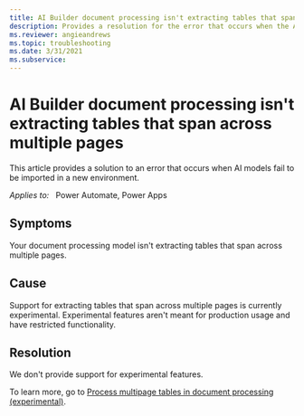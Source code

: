```yaml
---
title: AI Builder document processing isn't extracting tables that span across multiple pages
description: Provides a resolution for the error that occurs when the AI Builder document processing isn't extracting tables that span across multiple pages.
ms.reviewer: angieandrews
ms.topic: troubleshooting
ms.date: 3/31/2021
ms.subservice: 
---
```


# AI Builder document processing isn't extracting tables that span across multiple pages

This article provides a solution to an error that occurs when AI models fail to be imported in a new environment.

_Applies to:_ &nbsp; Power Automate, Power Apps

## Symptoms

Your document processing model isn't extracting tables that span across multiple pages.

## Cause

Support for extracting tables that span across multiple pages is currently experimental. Experimental features aren't meant for production usage and have restricted functionality.

## Resolution

We don't provide support for experimental features.

To learn more, go to [Process multipage tables in document processing (experimental)](/ai-builder/form-processing-multipage).
